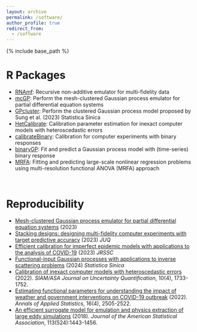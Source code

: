 ```yaml
---
layout: archive
permalink: /software/
author_profile: true
redirect_from:
  - /software
---
```


{% include base_path %}

R Packages
======
* [RNAmf](https://cran.r-project.org/web/packages/RNAmf/index.html): Recursive non-additive emulator for multi-fidelity data
* [mcGP](https://github.com/ChihLi/mcGP): Perform the mesh-clustered Gaussian process emulator for partial differential equation systems
* [GPcluster](https://github.com/ChihLi/GPcluster): Perform the clustered Gaussian process model proposed by Sung et al. (2023) Statistica Sinica
* [HetCalibrate](https://github.com/ChihLi/HetCalibrate): Calibration parameter estimation for inexact computer models with heteroscedastic errors
* [calibrateBinary](https://cran.r-project.org/web/packages/calibrateBinary/index.html): Calibration for computer experiments with binary responses
* [binaryGP](https://cran.r-project.org/web/packages/binaryGP/index.html): Fit and predict a Gaussian process model with (time-series) binary response
* [MRFA](https://cran.r-project.org/web/packages/MRFA/index.html): Fitting and predicting large-scale nonlinear regression problems using multi-resolution functional ANOVA (MRFA) approach

<br>
  

Reproducibility
======
* [Mesh-clustered Gaussian process emulator for partial differential equation systems](https://github.com/ChihLi/mcGP-Reproducibility) (2023)
* [Stacking designs: designing multi-fidelity computer experiments with target predictive accuracy](https://github.com/ChihLi/StackingDesign-Reproducibility) (2023) *JUQ*
* [Efficient calibration for imperfect epidemic models with applications to the analysis of COVID-19](https://github.com/ChihLi/Epidemic-Models-Calibration) (2023) *JRSSC*
* [Functional-input Gaussian processes with applications to inverse scattering problems](https://github.com/ChihLi/functional-input-GP) (2024) *Statistica Sinica*
* [Calibration of inexact computer models with heteroscedastic errors](https://github.com/ChihLi/HetCalibrate-Reproducibility) (2022). *SIAM/ASA Journal on Uncertainty Quantification*, 10(4), 1733-1752.
* [Estimating functional parameters for understanding the impact of weather and government interventions on COVID-19 outbreak](https://github.com/ChihLi/Understanding-Impact-of-weather-and-intervention-on-COVID-19-AoAs) (2022). *Annals of Applied Statistics*, 16(4), 2505-2522.
* [An efficient surrogate model for emulation and physics extraction of large eddy simulations](https://github.com/jasa-acs/An-efficient-surrogate-model-for-emulation-and-physics-extraction-of-large-eddy-simulations) (2018). *Journal of the American Statistical Association*, 113(524):1443-1456.
